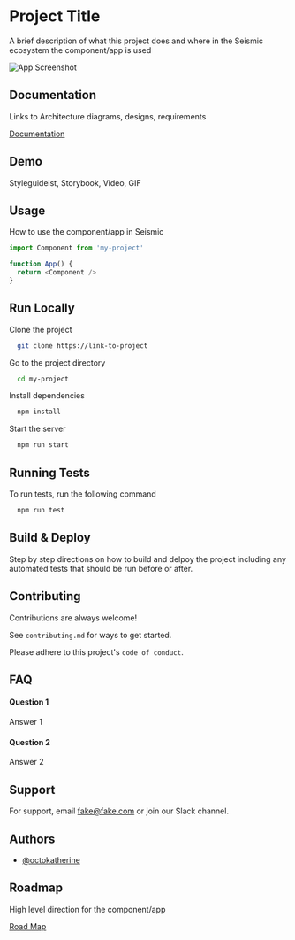 
# Project Title

A brief description of what this project does and where in the Seismic ecosystem the component/app is used


![App Screenshot](https://via.placeholder.com/468x300?text=App+Screenshot+Here)


## Documentation

Links to Architecture diagrams, designs, requirements

[Documentation](https://linktodocumentation)


## Demo

Styleguideist, Storybook, Video, GIF


## Usage

How to use the component/app in Seismic

```javascript
import Component from 'my-project'

function App() {
  return <Component />
}
```


## Run Locally

Clone the project

```bash
  git clone https://link-to-project
```

Go to the project directory

```bash
  cd my-project
```

Install dependencies

```bash
  npm install
```

Start the server

```bash
  npm run start
```


## Running Tests

To run tests, run the following command

```bash
  npm run test
```


## Build & Deploy

Step by step directions on how to build and delpoy the project including any automated tests that should be run before or after.


## Contributing

Contributions are always welcome!

See `contributing.md` for ways to get started.

Please adhere to this project's `code of conduct`.


## FAQ

#### Question 1

Answer 1

#### Question 2

Answer 2


## Support

For support, email fake@fake.com or join our Slack channel.


## Authors

- [@octokatherine](https://www.github.com/octokatherine)


## Roadmap

High level direction for the component/app

[Road Map](https://linktoropadmap)
